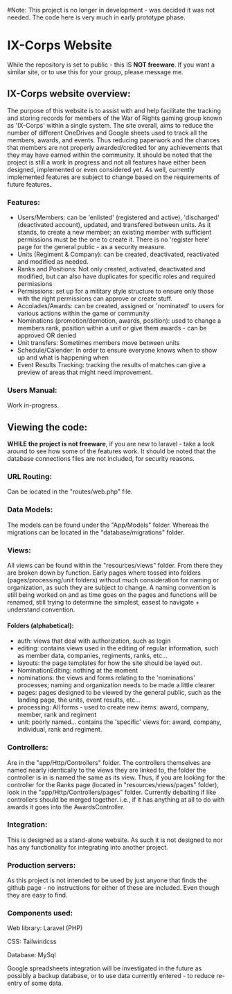 #Note:
This project is no longer in development - was decided it was not needed. The code here is very much in early prototype phase.

# IX-Corps Website

While the repository is set to public - this IS **NOT freeware**. If you want a similar site, or to use this for your group, please message me.

## IX-Corps website overview:
The purpose of this website is to assist with and help facilitate the tracking and storing records for members of the War of Rights gaming group known as 'IX-Corps' within a single system. The site overall, aims to reduce the number of different OneDrives and Google sheets used to track all the members, awards, and events. Thus reducing paperwork and the chances that members are not properly awarded/credited for any achievements that they may have earned within the community. It should be noted that the project is still a work in progress and not all features have either been designed, implemented or even considered yet. As well, currently implemented features are subject to change based on the requirements of future features.

### Features:
 - Users/Members: can be 'enlisted' (registered and active), 'discharged' (deactivated account), updated, and transfered between units. As it stands, to create a new member; an existing member with sufficient permissions must be the one to create it. There is no 'register here' page for the general public - as a security measure.
 - Units (Regiment & Company): can be created, deactivated, reactivated and modified as needed.
 - Ranks and Positions: Not only created, activated, deactivated and modified, but can also have duplicates for specific roles and required permissions
 - Permissions: set up for a military style structure to ensure only those with the right permissions can approve or create stuff.
 - Accolades/Awards: can be created, assigned or 'nominated' to users for various actions within the game or community 
 - Nominations (promotion/demotion, awards, position): used to change a members rank, position within a unit or give them awards - can be approved OR denied
 - Unit transfers: Sometimes members move between units 
 - Schedule/Calender: In order to ensure everyone knows when to show up and what is happening when
 - Event Results Tracking: tracking the results of matches can give a preview of areas that might need improvement.

### Users Manual:
Work in-progress.

## Viewing the code:
**WHILE the project is not freeware**, if you are new to laravel - take a look around to see how some of the features work. It should be noted that the database connections files are not included, for security reasons.

### URL Routing:
Can be located in the "routes/web.php" file. 

### Data Models:
The models can be found under the "App/Models" folder. Whereas the migrations can be located in the "database/migrations" folder.

### Views:
All views can be found within the "resources/views" folder. From there they are broken down by function. Early pages where tossed into folders (pages/processing/unit folders) without much consideration for naming or organization, as such they are subject to change. A naming convention is still being worked on and as time goes on the pages and functions will be renamed, still trying to determine the simplest, easest to navigate + understand convention.

 #### Folders (alphabetical):
  - auth: views that deal with authorization, such as login
  - editing: contains views used in the editing of regular information, such as member data, companies, regiments, ranks, etc...
  - layouts: the page templates for how the site should be layed out.
  - NominationEditing: nothing at the moment
  - nominations: the views and forms relating to the 'nominations' processes; naming and organization needs to be made a little clearer
  - pages: pages designed to be viewed by the general public, such as the landing page, the units, event results, etc...
  - processing: All forms - used to create new items: award, company, member, rank and regiment
  - unit: poorly named... contains the 'specific' views for: award, company, individual, rank and regiment.

### Controllers:
Are in the "app/Http/Controllers" folder. The controllers themselves are named nearly identically to the views they are linked to, the folder the controller is in is named the same as its view. Thus, if you are looking for the controller for the Ranks page (located in "resources/views/pages" folder), look in the "app/Http/Controllers/pages" folder. Currently debaiting if like controllers should be merged together. i.e., if it has anything at all to do with awards it goes into the AwardsController.

### Integration:
This is designed as a stand-alone website. As such it is not designed to nor has any functionality for integrating into another project.

### Production servers:
As this project is not intended to be used by just anyone that finds the github page - no instructions for either of these are included. Even though they are easy to find.

### Components used:
Web library: Laravel (PHP)

CSS: Tailwindcss

Database: MySql

Google spreadsheets integration will be investigated in the future as possibly a backup database, or to use data currently entered - to reduce re-entry of some data.

